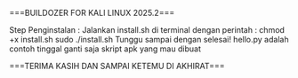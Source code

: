 ===BUILDOZER FOR KALI LINUX 2025.2===

Step Penginstalan :
Jalankan install.sh di terminal dengan perintah :
chmod +x install.sh
sudo ./install.sh
Tunggu sampai dengan selesai!
hello.py adalah contoh
tinggal ganti saja skript apk yang mau dibuat

===TERIMA KASIH DAN SAMPAI KETEMU DI AKHIRAT===
